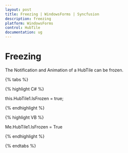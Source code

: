 ```yaml
---
layout: post
title: Freezing | WindowsForms | Syncfusion
description: freezing
platform: WindowsForms
control: HubTile
documentation: ug
---
```


# Freezing

The Notification and Animation of a HubTile can be frozen.

{% tabs %}

{% highlight C# %}  

this.HubTile1.IsFrozen = true;

{% endhighlight %}

{% highlight VB %} 

Me.HubTile1.IsFrozen = True

{% endhighlight %}

{% endtabs %}